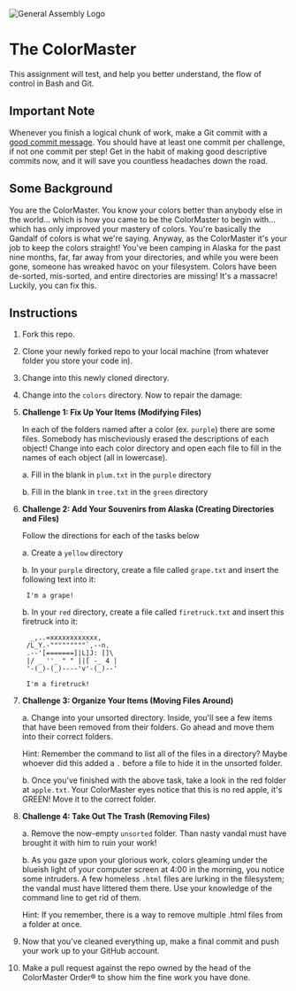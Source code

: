 ![General Assembly Logo](http://i.imgur.com/ke8USTq.png)

# The ColorMaster #

This assignment will test, and help you better understand, the flow of control in Bash and Git.

## Important Note ##

Whenever you finish a logical chunk of work, make a Git commit with a [good commit message](http://tbaggery.com/2008/04/19/a-note-about-git-commit-messages.html). You should have at least one commit per challenge, if not one commit per step! Get in the habit of making good descriptive commits now, and it will save you countless headaches down the road. 

## Some Background ##

You are the ColorMaster. You know your colors better than anybody else in the world... which is how you came to be the ColorMaster to begin with... which has only improved your mastery of colors. You're basically the Gandalf of colors is what we're saying. Anyway, as the ColorMaster it's your job to keep the colors straight! You've been camping in Alaska for the past nine months, far, far away from your directories, and while you were been gone, someone has wreaked havoc on your filesystem. Colors have been de-sorted, mis-sorted, and entire directories are missing! It's a massacre! Luckily, you can fix this.

## Instructions ##

1. Fork this repo.
2. Clone your newly forked repo to your local machine (from whatever folder you store your code in).
3. Change into this newly cloned directory.
4. Change into the `colors` directory. Now to repair the damage:
5. **Challenge 1: Fix Up Your Items (Modifying Files)**

    In each of the folders named after a color (ex. `purple`) there are some files. Somebody has mischeviously erased the descriptions of each object! Change into each color directory and open each file to fill in the names of each object (all in lowercase).

    a. Fill in the blank in `plum.txt` in the `purple` directory

    b. Fill in the blank in `tree.txt` in the `green` directory

6. **Challenge 2: Add Your Souvenirs from Alaska (Creating Directories and Files)**

    Follow the directions for each of the tasks below

    a. Create a `yellow` directory

    b. In your `purple` directory, create a file called `grape.txt` and insert the following text into it:

        I'm a grape!

    b. In your `red` directory, create a file called `firetruck.txt` and insert this firetruck into it:

         _,..=xxxxxxxxxxxx,
        /L_Y.-"""""""""`,--n.
        .--'[=======]|L]J: []\
        |/ _ ''_ " " ||[ -_ 4 |
        '-(_)-(_)----'v'-(_)--'

        I'm a firetruck!

7. **Challenge 3: Organize Your Items (Moving Files Around)**

    a. Change into your unsorted directory. Inside, you'll see a few items that have been removed from their folders. Go ahead and move them into their correct folders.

    Hint: Remember the command to list all of the files in a directory? Maybe whoever did this added a `.` before a file to hide it in the unsorted folder.

    b. Once you've finished with the above task, take a look in the red folder at `apple.txt`. Your ColorMaster eyes notice that this is no red apple, it's GREEN! Move it to the correct folder.

8. **Challenge 4: Take Out The Trash (Removing Files)**

    a. Remove the now-empty `unsorted` folder. Than nasty vandal must have brought it with him to ruin your work!

    b. As you gaze upon your glorious work, colors gleaming under the blueish light of your computer screen at 4:00 in the morning, you notice some intruders. A few homeless `.html` files are lurking in the filesystem; the vandal must have littered them there. Use your knowledge of the command line to get rid of them.

    Hint: If you remember, there is a way to remove multiple .html files from a folder at once.

9. Now that you've cleaned everything up, make a final commit and push your work up to your GitHub account.

10. Make a pull request against the repo owned by the head of the ColorMaster Order® to show him the fine work you have done.
